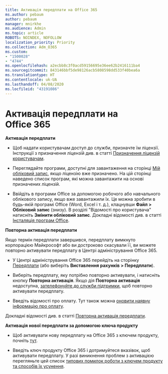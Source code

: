 ```yaml
---
title: Активація передплати на Office 365
ms.author: pebaum
author: pebaum
manager: mnirkhe
ms.audience: Admin
ms.topic: article
ROBOTS: NOINDEX, NOFOLLOW
localization_priority: Priority
ms.collection: Adm_O365
ms.custom:
- "1500028"
- "4744"
ms.openlocfilehash: a2ecbb8c3f0acd59156695e36ee62b2416111ba4
ms.sourcegitcommit: 843146bbf5de98126acb5808598dd533f40bea6a
ms.translationtype: HT
ms.contentlocale: uk-UA
ms.lasthandoff: 04/08/2020
ms.locfileid: "43191086"
---
```

# <a name="activate-your-office-365-subscription"></a>Активація передплати на Office 365

**Активація передплати**

- Щоб надати користувачам доступ до служби, призначте їм ліцензії. Інструкції з призначення ліцензій див. в статті [Призначення ліцензій користувачам](https://docs.microsoft.com/microsoft-365/admin/manage/assign-licenses-to-users?view=o365-worldwide).

- Переглядайте програми, доступні для завантаження на сторінці [Мій обліковий запис](https://portal.office.com/account/#installs), якщо ліцензію вже призначено. На цій сторінці наведено список програм, які можна завантажити на основі призначених ліцензій.

- Ввійдіть в програми Office за допомогою робочого або навчального облікового запису, якщо вже завантажили їх. Це можна зробити в будь-якій програмі Office (Word, Excel і т. д.), клацнувши **Файл > Обліковий запис** (знизу). В розділі "Відомості про користувача" натисніть **Змінити обліковий запис**. Докладні відомості див. в статті [Інсталяція програм Office](https://docs.microsoft.com/microsoft-365/admin/setup/install-applications).

**Повторна активація передплати**

Якщо термін передплати завершився, передплату вимкнуто корпорацією Майкрософт або ви достроково скасували її, ви можете повторно активувати передплату в Центрі адміністрування Office 365.

- У Центрі адміністрування Office 365 перейдіть на сторінку [Передплати](https://go.microsoft.com/fwlink/p/?linkid=842054) (або виберіть **Виставлення рахунків > Передплати**).

- Виберіть передплату, яку потрібно повторно активувати, і натисніть кнопку **Повторна активація**. Якщо дія **Повторна активація** недоступна, [зателефонуйте до служби підтримки](https://support.office.com/article/call-support-32a17ca7-6fa0-4870-8a8d-e25ba4ccfd4b), щоб повторно активувати передплату.

- Введіть відомості про оплату. Тут також можна [оновити наявну інформацію про оплату](https://docs.microsoft.com/microsoft-365/commerce/billing-and-payments/add-update-or-remove-credit-card-or-bank-account?view=o365-worldwide).

Докладні відомості див. в статті [Повторна активація передплати](https://docs.microsoft.com/office365/admin/subscriptions-and-billing/reactivate-your-subscription).

**Активація нової передплати за допомогою ключа продукту**

- Щоб активувати нову передплату на Office 365 з ключем продукту, почніть [тут](https://support.office.com/article/where-to-enter-your-office-product-key-0a82e5ae-739e-4b92-a6f4-2ec780c185db).

- Введіть ключ продукту Office 365 і дотримуйтеся вказівок, щоб активувати передплату. У разі виникнення проблем з активацією перегляньте цей список [типових помилок роботи з ключем продукту та способів їх усунення](https://docs.microsoft.com/microsoft-365/commerce/product-key-errors-and-solutions).
